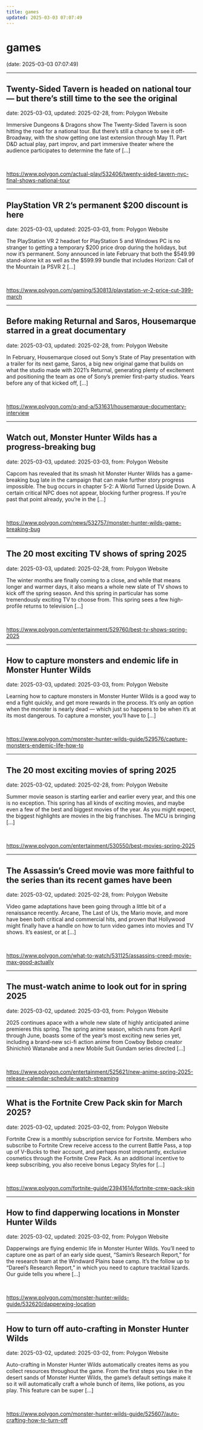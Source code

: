 ```yaml
---
title: games
updated: 2025-03-03 07:07:49
---
```


# games

(date: 2025-03-03 07:07:49)

---

## Twenty-Sided Tavern is headed on national tour — but there&#8217;s still time to the see the original

date: 2025-03-03, updated: 2025-02-28, from: Polygon Website

Immersive Dungeons &#38; Dragons show The Twenty-Sided Tavern is soon hitting the road for a national tour. But there’s still a chance to see it off-Broadway, with the show getting one last extension through May 11. Part D&#38;D actual play, part improv, and part immersive theater where the audience participates to determine the fate of [&#8230;] 

<br> 

<https://www.polygon.com/actual-play/532406/twenty-sided-tavern-nyc-final-shows-national-tour>

---

## PlayStation VR 2’s permanent $200 discount is here

date: 2025-03-03, updated: 2025-03-03, from: Polygon Website

The PlayStation VR 2 headset for PlayStation 5 and Windows PC is no stranger to getting a temporary $200 price drop during the holidays, but now it’s permanent. Sony announced in late February that both the $549.99 stand-alone kit as well as the $599.99 bundle that includes Horizon: Call of the Mountain (a PSVR 2 [&#8230;] 

<br> 

<https://www.polygon.com/gaming/530813/playstation-vr-2-price-cut-399-march>

---

## Before making Returnal and Saros, Housemarque starred in a great documentary

date: 2025-03-03, updated: 2025-02-28, from: Polygon Website

In February, Housemarque closed out Sony’s State of Play presentation with a trailer for its next game, Saros, a big new original game that builds on what the studio made with 2021’s Returnal, generating plenty of excitement and positioning the team as one of Sony’s premier first-party studios. Years before any of that kicked off, [&#8230;] 

<br> 

<https://www.polygon.com/q-and-a/531631/housemarque-documentary-interview>

---

## Watch out, Monster Hunter Wilds has a progress-breaking bug

date: 2025-03-03, updated: 2025-03-03, from: Polygon Website

Capcom has revealed that its smash hit Monster Hunter Wilds has a game-breaking bug late in the campaign that can make further story progress impossible. The bug occurs in chapter 5-2: A World Turned Upside Down. A certain critical NPC does not appear, blocking further progress. If you’re past that point already, you’re in the [&#8230;] 

<br> 

<https://www.polygon.com/news/532757/monster-hunter-wilds-game-breaking-bug>

---

## The 20 most exciting TV shows of spring 2025

date: 2025-03-03, updated: 2025-02-28, from: Polygon Website

The winter months are finally coming to a close, and while that means longer and warmer days, it also means a whole new slate of TV shows to kick off the spring season. And this spring in particular has some tremendously exciting TV to choose from. This spring sees a few high-profile returns to television [&#8230;] 

<br> 

<https://www.polygon.com/entertainment/529760/best-tv-shows-spring-2025>

---

## How to capture monsters and endemic life in Monster Hunter Wilds

date: 2025-03-03, updated: 2025-03-03, from: Polygon Website

Learning how to capture monsters in Monster Hunter Wilds is a good way to end a fight quickly, and get more rewards in the process. It’s only an option when the monster is nearly dead — which just so happens to be when it’s at its most dangerous. To capture a monster, you’ll have to [&#8230;] 

<br> 

<https://www.polygon.com/monster-hunter-wilds-guide/529576/capture-monsters-endemic-life-how-to>

---

## The 20 most exciting movies of spring 2025

date: 2025-03-02, updated: 2025-02-28, from: Polygon Website

Summer movie season is starting earlier and earlier every year, and this one is no exception. This spring has all kinds of exciting movies, and maybe even a few of the best and biggest movies of the year. As you might expect, the biggest highlights are movies in the big franchises. The MCU is bringing [&#8230;] 

<br> 

<https://www.polygon.com/entertainment/530550/best-movies-spring-2025>

---

## The Assassin’s Creed movie was more faithful to the series than its recent games have been

date: 2025-03-02, updated: 2025-02-28, from: Polygon Website

Video game adaptations have been going through a little bit of a renaissance recently. Arcane, The Last of Us, the Mario movie, and more have been both critical and commercial hits, and proven that Hollywood might finally have a handle on how to turn video games into movies and TV shows. It’s easiest, or at [&#8230;] 

<br> 

<https://www.polygon.com/what-to-watch/531125/assassins-creed-movie-max-good-actually>

---

## The must-watch anime to look out for in spring 2025

date: 2025-03-02, updated: 2025-03-03, from: Polygon Website

2025 continues apace with a whole new slate of highly anticipated anime premieres this spring. The spring anime season, which runs from April through June, boasts some of the year’s most exciting new series yet, including a brand-new sci-fi action anime from Cowboy Bebop creator Shinichirō Watanabe and a new Mobile Suit Gundam series directed [&#8230;] 

<br> 

<https://www.polygon.com/entertainment/525621/new-anime-spring-2025-release-calendar-schedule-watch-streaming>

---

## What is the Fortnite Crew Pack skin for March 2025?

date: 2025-03-02, updated: 2025-03-02, from: Polygon Website

Fortnite Crew is a monthly subscription service for Fortnite. Members who subscribe to Fortnite Crew receive access to the current Battle Pass, a top up of V-Bucks to their account, and perhaps most importantly, exclusive cosmetics through the Fortnite Crew Pack. As an additional incentive to keep subscribing, you also receive bonus Legacy Styles for [&#8230;] 

<br> 

<https://www.polygon.com/fortnite-guide/23941614/fortnite-crew-pack-skin>

---

## How to find dapperwing locations in Monster Hunter Wilds

date: 2025-03-02, updated: 2025-03-02, from: Polygon Website

Dapperwings are flying endemic life in Monster Hunter Wilds. You’ll need to capture one as part of an early side quest, “Samin’s Research Report,” for the research team at the Windward Plains base camp. It’s the follow up to “Dareel’s Research Report,” in which you need to capture tracktail lizards. Our guide tells you where [&#8230;] 

<br> 

<https://www.polygon.com/monster-hunter-wilds-guide/532620/dapperwing-location>

---

## How to turn off auto-crafting in Monster Hunter Wilds

date: 2025-03-02, updated: 2025-03-02, from: Polygon Website

Auto-crafting in Monster Hunter Wilds automatically creates items as you collect resources throughout the game. From the first steps you take in the desert sands of Monster Hunter Wilds, the game’s default settings make it so it will automatically craft a whole bunch of items, like potions, as you play. This feature can be super [&#8230;] 

<br> 

<https://www.polygon.com/monster-hunter-wilds-guide/525607/auto-crafting-how-to-turn-off>

